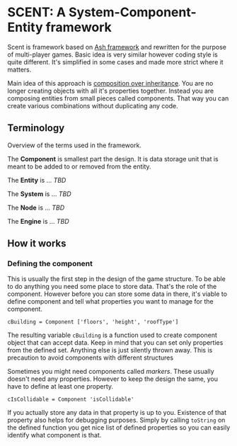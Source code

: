 # SCENT: A System-Component-Entity framework

Scent is framework based on [Ash framework](http://www.ashframework.org/) and rewritten for the purpose of multi-player games. Basic idea is very similar however coding style is quite different. It's simplified in some cases and made more strict where it matters.

Main idea of this approach is [composition over inheritance](http://en.wikipedia.org/wiki/Composition_over_inheritance). You are no longer creating objects with all it's properties together. Instead you are composing entities from small pieces called components. That way you can create various combinations without duplicating any code.

## Terminology

Overview of the terms used in the framework.

The **Component** is smallest part the design. It is data storage unit that is meant to be added to or removed from the entity.

The **Entity** is ... *TBD*

The **System** is ... *TBD*

The **Node** is ... *TBD*

The **Engine** is ... *TBD*

## How it works

### Defining the component

This is usually the first step in the design of the game structure. To be able to do anything you need some place to store data. That's the role of the component. However before you can store some data in there, it's viable to define component and tell what properties you want to manage for the component.

	cBuilding = Component ['floors', 'height', 'roofType']

The resulting variable `cBuilding` is a function used to create component object that can accept data. Keep in mind that you can set only properties from the defined set. Anything else is just silently thrown away. This is precaution to avoid components with different structures

Sometimes you might need components called *markers*. These usually doesn't need any properties. However to keep the design the same, you have to define at least one property.

	cIsCollidable = Component 'isCollidable'

If you actually store any data in that property is up to you. Existence of that property also helps for debugging purposes. Simply by calling `toString` on the defined function you get nice list of defined properties so you can easily identify what component is that.